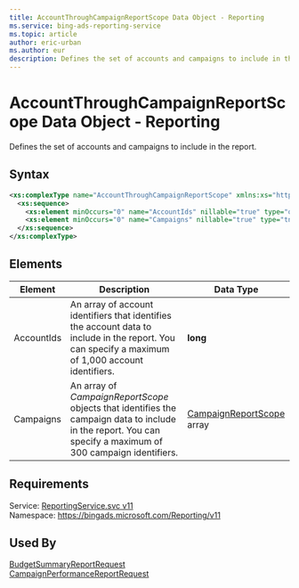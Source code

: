 ```yaml
---
title: AccountThroughCampaignReportScope Data Object - Reporting
ms.service: bing-ads-reporting-service
ms.topic: article
author: eric-urban
ms.author: eur
description: Defines the set of accounts and campaigns to include in the report.
---
```

# AccountThroughCampaignReportScope Data Object - Reporting
Defines the set of accounts and campaigns to include in the report.

## Syntax
```xml
<xs:complexType name="AccountThroughCampaignReportScope" xmlns:xs="http://www.w3.org/2001/XMLSchema">
  <xs:sequence>
    <xs:element minOccurs="0" name="AccountIds" nillable="true" type="q2:ArrayOflong" xmlns:q2="http://schemas.microsoft.com/2003/10/Serialization/Arrays" />
    <xs:element minOccurs="0" name="Campaigns" nillable="true" type="tns:ArrayOfCampaignReportScope" />
  </xs:sequence>
</xs:complexType>
```

## <a name="elements"></a>Elements

|Element|Description|Data Type|
|-----------|---------------|-------------|
|<a name="accountids"></a>AccountIds|An array of account identifiers that identifies the account data to include in the report. You can specify a maximum of 1,000 account identifiers.|**long**|
|<a name="campaigns"></a>Campaigns|An array of *CampaignReportScope* objects that identifies the campaign data to include in the report. You can specify a maximum of 300 campaign identifiers.|[CampaignReportScope](campaignreportscope.md) array|

## Requirements
Service: [ReportingService.svc v11](https://reporting.api.bingads.microsoft.com/Api/Advertiser/Reporting/v11/ReportingService.svc)  
Namespace: https://bingads.microsoft.com/Reporting/v11  

## Used By
[BudgetSummaryReportRequest](budgetsummaryreportrequest.md)  
[CampaignPerformanceReportRequest](campaignperformancereportrequest.md)  
